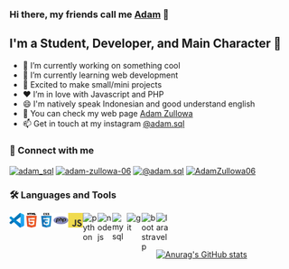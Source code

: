 ### Hi there, my friends call me <a href="adamzullowa.vercel.app">Adam</a> 👋

## I'm a Student, Developer, and Main Character 🤣

- 🔭 I’m currently working on something cool
- 🌱 I’m currently learning web development
- 👯 Excited to make small/mini projects
- ❤️ I’m in love with Javascript and PHP
- 😄 I'm natively speak Indonesian and good understand english
- 💬 You can check my web page <a href="adamzullowa.vercel.app">Adam Zullowa</a>
- 📫 Get in touch at my instagram <a href="instagram.com/adam.sql">@adam.sql</a>

### 🔗 Connect with me

<p align="left">
<a href="https://twitter.com/adam_sql" target="blank"><img align="center" src="https://raw.githubusercontent.com/rahuldkjain/github-profile-readme-generator/master/src/images/icons/Social/twitter.svg" alt="adam_sql" height="30" width="40" /></a>
<a href="https://linkedin.com/in/adam-zullowa-06" target="blank"><img align="center" src="https://raw.githubusercontent.com/rahuldkjain/github-profile-readme-generator/master/src/images/icons/Social/linked-in-alt.svg" alt="adam-zullowa-06" height="30" width="40" /></a>
<a href="https://instagram.com/adam.sql" target="blank"><img align="center" src="https://raw.githubusercontent.com/rahuldkjain/github-profile-readme-generator/master/src/images/icons/Social/instagram.svg" alt="@adam.sql" height="30" width="40" /></a>
<a href="https://facebook.com/AdamZullowa06" target="blank"><img align="center" src="https://raw.githubusercontent.com/rahuldkjain/github-profile-readme-generator/master/src/images/icons/Social/facebook.svg" alt="AdamZullowa06" height="30" width="40" /></a>
</p>

### 🛠 Languages and Tools

<img align="left" alt="Visual Studio Code" width="26px" src="https://raw.githubusercontent.com/github/explore/80688e429a7d4ef2fca1e82350fe8e3517d3494d/topics/visual-studio-code/visual-studio-code.png" />
<img align="left" alt="HTML5" width="26px" src="https://raw.githubusercontent.com/github/explore/80688e429a7d4ef2fca1e82350fe8e3517d3494d/topics/html/html.png" />
<img align="left" alt="CSS3" width="26px" src="https://raw.githubusercontent.com/github/explore/80688e429a7d4ef2fca1e82350fe8e3517d3494d/topics/css/css.png" />
<img align="left" alt="PHP" width="26px" src="https://raw.githubusercontent.com/github/explore/80688e429a7d4ef2fca1e82350fe8e3517d3494d/topics/php/php.png" />
<img align="left" alt="JavaScript" width="26px" src="https://raw.githubusercontent.com/github/explore/80688e429a7d4ef2fca1e82350fe8e3517d3494d/topics/javascript/javascript.png" />
<img align="left" alt="python" width="26px" src="https://img.icons8.com/color/96/000000/python--v1.png"/>
<img align="left" alt="nodejs" width="26px" src="https://img.icons8.com/color/96/000000/nodejs.png"/>
<img align="left" alt="mysql" width="26px" src="https://img.icons8.com/color/96/000000/mysql-logo.png"/>
<img align="left" alt="git" width="26px" src="https://img.icons8.com/color/96/000000/git.png"/>
<img align="left" alt="bootstrap" width="26px" src="https://img.icons8.com/color/96/000000/bootstrap.png"/>
<img align="left" alt="laravel" width="26px" src="https://img.icons8.com/fluency/96/000000/laravel.png"/>

<br>
<br>
<br>

[![Anurag's GitHub stats](https://github-readme-stats.vercel.app/api?username=adamzullowa06)](https://github.com/anuraghazra/github-readme-stats)
